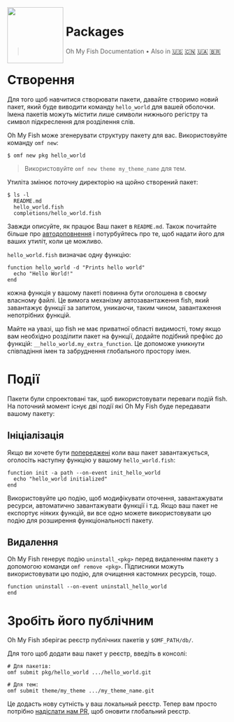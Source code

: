 <img src="https://cdn.rawgit.com/oh-my-fish/oh-my-fish/e4f1c2e0219a17e2c748b824004c8d0b38055c16/docs/logo.svg" align="left" width="128px" height="128px"/>
<img align="left" width="0" height="128px"/>

# Packages

> Oh My Fish Documentation&nbsp;&bull;&nbsp;Also in
> <a href="../en-US/Packages.md">🇺🇸</a>
> <a href="../zh-CN/Packages.md">🇨🇳</a>
> <a href="../uk-UA/Packages.md">🇺🇦</a>
> <a href="../pt-BR/Packages.md">🇧🇷</a>

# Створення

Для того щоб навчитися створювати пакети, давайте створимо новий пакет, який буде виводити команду `hello_world` для вашей оболочки. Імена пакетів можуть містити лише символи нижнього регістру та символ підкреслення для розділення слів.

Oh My Fish може згенерувати структуру пакету для вас. Використовуйте команду `omf new`:

```fish
$ omf new pkg hello_world
```

> Використовуйте `omf new theme my_theme_name` для тем.

Утиліта змінює поточну директорію на щойно створений пакет:

```
$ ls -l
  README.md
  hello_world.fish
  completions/hello_world.fish
```

Завжди описуйте, як працює Ваш пакет в `README.md`. Також почитайте більше про [автодоповнення](https://fish.sh/docs/current/commands.html#complete) і потурбуйтесь про те, щоб надати його для ваших утиліт, коли це можливо.

`hello_world.fish` визначає одну функцію:

```fish
function hello_world -d "Prints hello world"
  echo "Hello World!"
end
```

кожна функція у вашому пакеті повинна бути оголошена в своєму власному файлі. Це вимога механізму автозавантаження fish, який завантажує функції за запитом, уникаючи, таким чином, завантаження непотрібних функцій.

Майте на увазі, що fish не має приватної області видимості, тому якщо вам необхідно розділити пакет на функції, додайте подібний префікс до функцій:
`__hello_world.my_extra_function`. Це допоможе уникнути співпадіння імен та забруднення глобального простору імен.

# Події

Пакети були спроектовані так, щоб використовувати переваги подій fish. На поточний момент існує дві події які Oh My Fish буде передавати вашому пакету:

## Ініціалізація

Якщо ви хочете бути [попереджені](https://fish.sh/docs/current/commands.html#emit) коли ваш пакет завантажується, оголосіть наступну функцію у вашому `hello_world.fish`:

```fish
function init -a path --on-event init_hello_world
  echo "hello_world initialized"
end
```

Використовуйте цю подію, щоб модифікувати оточення, завантажувати ресурси, автоматично завантажувати функції і т.д. Якщо ваш пакет не експортує ніяких функцій, ви все одно можете використовувати цю подію для розширення функціональності пакету.

## Видалення

Oh My Fish генерує подію `uninstall_<pkg>` перед видаленням пакету з допомогою команди `omf remove <pkg>`. Підписники можуть використовувати цю подію, для очищення кастомних ресурсів, тощо.

```fish
function uninstall --on-event uninstall_hello_world
end
```


# Зробіть його публічним

Oh My Fish зберігає реєстр публічних пакетів у `$OMF_PATH/db/`.

Для того щоб додати ваш пакет у реєстр, введіть в консолі:

```fish
# Для пакетів:
omf submit pkg/hello_world .../hello_world.git

# Для тем:
omf submit theme/my_theme .../my_theme_name.git
```

Це додасть нову сутність у ваш локальный реєстр. Тепер вам просто потрібно [надіслати нам PR][omf-pulls-link], щоб оновити глобальний реєстр.


[omf-pulls-link]: https://github.com/oh-my-fish/oh-my-fish/pulls
